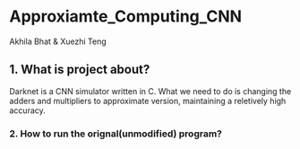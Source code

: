 # Approxiamte_Computing_CNN 

Akhila Bhat & Xuezhi Teng

## 1. What is project about?

Darknet is a CNN simulator written in C. What we need to do is changing the adders and multipliers to approximate version, maintaining a reletively high accuracy.

### 2. How to run the orignal(unmodified) program?

